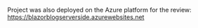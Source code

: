 Project was also deployed on the Azure platform for the review: https://blazorblogserverside.azurewebsites.net
